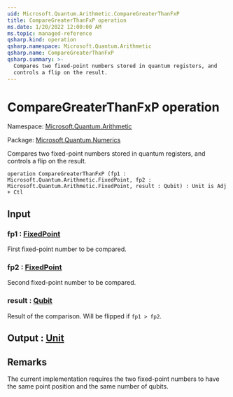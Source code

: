 ```yaml
---
uid: Microsoft.Quantum.Arithmetic.CompareGreaterThanFxP
title: CompareGreaterThanFxP operation
ms.date: 1/20/2022 12:00:00 AM
ms.topic: managed-reference
qsharp.kind: operation
qsharp.namespace: Microsoft.Quantum.Arithmetic
qsharp.name: CompareGreaterThanFxP
qsharp.summary: >-
  Compares two fixed-point numbers stored in quantum registers, and
  controls a flip on the result.
---
```


# CompareGreaterThanFxP operation

Namespace: [Microsoft.Quantum.Arithmetic](xref:Microsoft.Quantum.Arithmetic)

Package: [Microsoft.Quantum.Numerics](https://nuget.org/packages/Microsoft.Quantum.Numerics)


Compares two fixed-point numbers stored in quantum registers, andcontrols a flip on the result.

```qsharp
operation CompareGreaterThanFxP (fp1 : Microsoft.Quantum.Arithmetic.FixedPoint, fp2 : Microsoft.Quantum.Arithmetic.FixedPoint, result : Qubit) : Unit is Adj + Ctl
```


## Input

### fp1 : [FixedPoint](xref:Microsoft.Quantum.Arithmetic.FixedPoint)

First fixed-point number to be compared.


### fp2 : [FixedPoint](xref:Microsoft.Quantum.Arithmetic.FixedPoint)

Second fixed-point number to be compared.


### result : [Qubit](xref:microsoft.quantum.qsharp.valueliterals#qubit-literals)

Result of the comparison. Will be flipped if `fp1 > fp2`.



## Output : [Unit](xref:microsoft.quantum.qsharp.valueliterals#unit-literal)



## Remarks

The current implementation requires the two fixed-point numbersto have the same point position and the same number of qubits.
